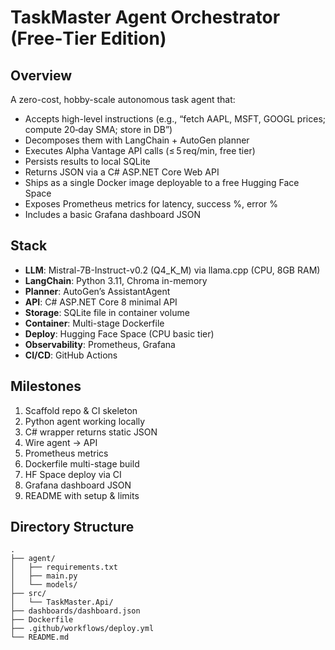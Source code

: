 # TaskMaster Agent Orchestrator (Free‑Tier Edition)

## Overview

A zero-cost, hobby-scale autonomous task agent that:

- Accepts high-level instructions (e.g., “fetch AAPL, MSFT, GOOGL prices; compute 20‑day SMA; store in DB”)
- Decomposes them with LangChain + AutoGen planner
- Executes Alpha Vantage API calls (≤ 5 req/min, free tier)
- Persists results to local SQLite
- Returns JSON via a C# ASP.NET Core Web API
- Ships as a single Docker image deployable to a free Hugging Face Space
- Exposes Prometheus metrics for latency, success %, error %
- Includes a basic Grafana dashboard JSON

## Stack

- **LLM**: Mistral-7B-Instruct-v0.2 (Q4_K_M) via llama.cpp (CPU, 8GB RAM)
- **LangChain**: Python 3.11, Chroma in-memory
- **Planner**: AutoGen’s AssistantAgent
- **API**: C# ASP.NET Core 8 minimal API
- **Storage**: SQLite file in container volume
- **Container**: Multi-stage Dockerfile
- **Deploy**: Hugging Face Space (CPU basic tier)
- **Observability**: Prometheus, Grafana
- **CI/CD**: GitHub Actions

## Milestones

1. Scaffold repo & CI skeleton
2. Python agent working locally
3. C# wrapper returns static JSON
4. Wire agent → API
5. Prometheus metrics
6. Dockerfile multi-stage build
7. HF Space deploy via CI
8. Grafana dashboard JSON
9. README with setup & limits

## Directory Structure

```
.
├── agent/
│   ├── requirements.txt
│   ├── main.py
│   └── models/
├── src/
│   └── TaskMaster.Api/
├── dashboards/dashboard.json
├── Dockerfile
├── .github/workflows/deploy.yml
└── README.md
```
